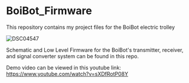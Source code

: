 # BoiBot_Firmware

This repository contains my project files for the BoiBot electric trolley

![DSC04547](https://github.com/user-attachments/assets/96465b9f-5a64-44bd-8114-39d15b77d9cd)

Schematic and Low Level Firmware for the BoiBot's transmitter, receiver, and signal converter system can be found in this repo.

Demo video can be viewed in this youtube link:
https://www.youtube.com/watch?v=sXDfRotP08Y
